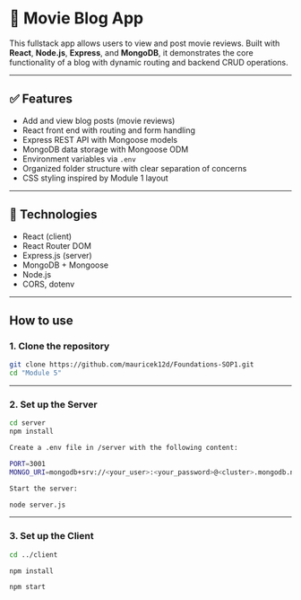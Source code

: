 # 📰 Movie Blog App

This fullstack app allows users to view and post movie reviews. Built with **React**, **Node.js**, **Express**, and **MongoDB**, it demonstrates the core functionality of a blog with dynamic routing and backend CRUD operations.

---

## ✅ Features

- Add and view blog posts (movie reviews)
- React front end with routing and form handling
- Express REST API with Mongoose models
- MongoDB data storage with Mongoose ODM
- Environment variables via `.env`
- Organized folder structure with clear separation of concerns
- CSS styling inspired by Module 1 layout

---

## 🔧 Technologies

- React (client)
- React Router DOM
- Express.js (server)
- MongoDB + Mongoose
- Node.js
- CORS, dotenv

---

## How to use

### 1. Clone the repository

```bash
git clone https://github.com/mauricek12d/Foundations-SOP1.git
cd "Module 5"

```

---

### 2. Set up the Server

```bash
cd server
npm install

Create a .env file in /server with the following content:

PORT=3001
MONGO_URI=mongodb+srv://<your_user>:<your_password>@<cluster>.mongodb.net/?retryWrites=true&w=majority

Start the server:

node server.js

```
---

### 3. Set up the Client

```bash
cd ../client

npm install

npm start

